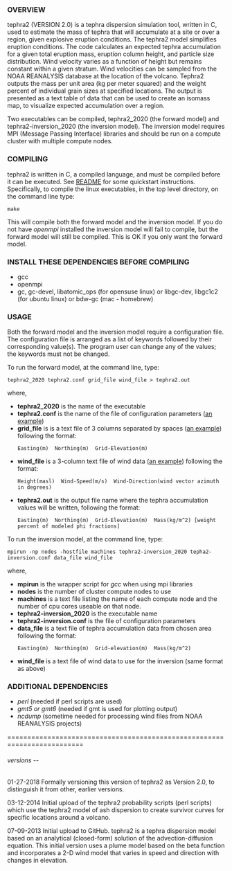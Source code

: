 

### OVERVIEW
tephra2 (VERSION 2.0) is a tephra dispersion simulation tool, written in C, used to estimate the mass of tephra that will accumulate at a site or over a region, given explosive eruption conditions. The tephra2 model simplifies eruption conditions. The code calculates an expected tephra accumulation for a given total eruption mass, eruption column height, and particle size distribution. Wind velocity varies as a function of height but remains constant within a given stratum. Wind velocities can be sampled from the NOAA REANALYSIS database at the location of the volcano. Tephra2 outputs the mass per unit area (kg per meter squared) and the weight percent of individual grain sizes at specified locations. The output is presented as a text table of data that can be used to create an isomass map, to visualize expected accumulation over a region.

Two executables can be compiled, tephra2_2020 (the forward model) and tephra2-inversion_2020 (the inversion model). The inversion model requires MPI (Message Passing Interface) libraries and should be run on a compute cluster with multiple compute nodes. 

### COMPILING
tephra2 is written in C, a compiled language, and must be compiled before it can be executed. See [README](README.usage) for some quickstart instructions. Specifically, to compile the linux executables, in the top level directory, on the command line type:
```
make
```
This will compile both the forward model and the inversion model. If you do not have *openmpi* installed the inversion model will fail to compile, but the forward model will still be compiled. This is OK if you only want the forward model.

### INSTALL THESE DEPENDENCIES BEFORE COMPILING
- gcc
- openmpi
- gc, gc-devel, libatomic_ops (for opensuse linux) or libgc-dev, libgc1c2 (for ubuntu linux) or bdw-gc (mac - homebrew)

### USAGE
Both the forward model and the inversion model require a configuration file. The configuration file is arranged as a list of keywords followed by their corresponding value(s). The program user can change any of the values; the keywords must not be changed.

To run the forward model, at the command line, type:
```
tephra2_2020 tephra2.conf grid_file wind_file > tephra2.out
```
where,
- **tephra2_2020** is the name of the executable
- **tephra2.conf** is the name of the file of configuration parameters ([an example](inputs/tephra2.conf))
- **grid_file** is is a text file of 3 columns separated by spaces ([an example](inputs/colima.data.grid)) following the format: 
    ```
    Easting(m)  Northing(m)  Grid-Elevation(m)
    ```  
- **wind_file** is a 3-column text file of wind data ([an example](inputs/wind1)) following the format:
   ```
   Height(masl)  Wind-Speed(m/s)  Wind-Direction(wind vector azimuth in degrees)
   ```
- **tephra2.out** is the output file name where the tephra accumulation values will be written, following the format:
    ```
    Easting(m)  Northing(m)  Grid-Elevation(m)  Mass(kg/m^2) [weight percent of modeled phi fractions]
    ```
To run the inversion model, at the command line, type:
```
mpirun -np nodes -hostfile machines tephra2-inversion_2020 tepha2-inversion.conf data_file wind_file
```
where,
- **mpirun** is the wrapper script for *gcc* when using mpi libraries
- **nodes** is the number of cluster compute nodes to use
- **machines** is a text file listing the name of each compute node and the number of cpu cores useable on that node.
- **tephra2-inversion_2020** is the executable name
- **tephra2-inversion.conf** is the file of configuration parameters
- **data_file** is a text file of tephra accumulation data from chosen area following the format:
    ```
    Easting(m)  Northing(m)  Grid-elevation(m)  Mass(kg/m^2)
    ```
- **wind_file** is a text file of wind data to use for the inversion (same format as above)

### ADDITIONAL DEPENDENCIES
- *perl* (needed if perl scripts are used)
- *gmt5 or gmt6* (needed if gmt is used for plotting output)
- *ncdump* (sometime needed for processing wind files from NOAA REANALYSIS projects)











=========================================================================
###### versions --
01-27-2018
Formally versioning this version of tephra2 as Version 2.0, to distinguish it from other, earlier versions.

03-12-2014
Initial upload of the tephra2 probability scripts (perl scripts) which use the tephra2 model of ash dispersion to create survivor curves for specific locations around a volcano.

07-09-2013
Initial upload to GitHub. tephra2 is a tephra dispersion model based on an analytical (closed-form) solution of the advection-diffusion equation. This initial version uses a plume model based on the beta function and incorporates a 2-D wind model that varies in speed and direction with changes in elevation. 
